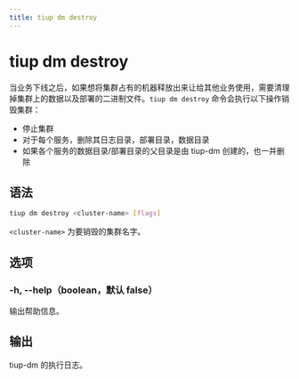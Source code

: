 ```yaml
---
title: tiup dm destroy
---
```


# tiup dm destroy

当业务下线之后，如果想将集群占有的机器释放出来让给其他业务使用，需要清理掉集群上的数据以及部署的二进制文件。`tiup dm destroy` 命令会执行以下操作销毁集群：

- 停止集群
- 对于每个服务，删除其日志目录，部署目录，数据目录
- 如果各个服务的数据目录/部署目录的父目录是由 tiup-dm 创建的，也一并删除

## 语法

```sh
tiup dm destroy <cluster-name> [flags]
```

`<cluster-name>` 为要销毁的集群名字。

## 选项

### -h, --help（boolean，默认 false）

输出帮助信息。

## 输出

tiup-dm 的执行日志。